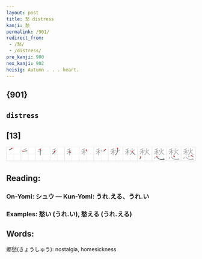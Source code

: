 ```yaml
---
layout: post
title: 愁 distress
kanji: 愁
permalink: /901/
redirect_from:
 - /愁/
 - /distress/
pre_kanji: 900
nex_kanji: 902
heisig: Autumn . . . heart.
---
```


## {901}

## `distress`

## [13]

<div class="stroke"><img src="../images/E68481.png" /></div>

## Reading:

### On-Yomi: シュウ &mdash; Kun-Yomi: うれ.える、うれ.い

### Examples: 愁い (うれ.い), 愁える (うれ.える)

## Words:

郷愁(きょうしゅう): nostalgia, homesickness
